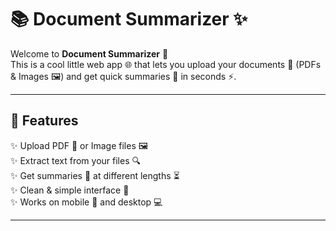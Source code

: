 # 📚 Document Summarizer ✨

Welcome to **Document Summarizer** 🎉  
This is a cool little web app 🌐 that lets you upload your documents 📄 (PDFs & Images 🖼️) and get quick summaries 📝 in seconds ⚡.  

---

## 🚀 Features
✨ Upload PDF 📑 or Image files 🖼️  
✨ Extract text from your files 🔍  
✨ Get summaries 📝 at different lengths ⏳  
✨ Clean & simple interface 🎨  
✨ Works on mobile 📱 and desktop 💻  

---
